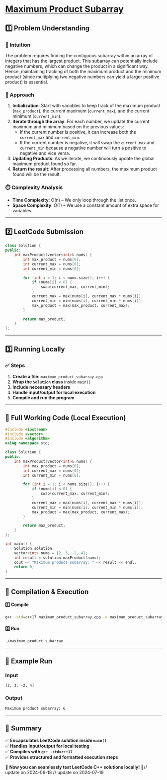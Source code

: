 # **[Maximum Product Subarray](https://leetcode.com/problems/maximum-product-subarray/description/)**  

## **1️⃣ Problem Understanding**  
### **📌 Intuition**  
The problem requires finding the contiguous subarray within an array of integers that has the largest product. This subarray can potentially include negative numbers, which can change the product in a significant way. Hence, maintaining tracking of both the maximum product and the minimum product (since multiplying two negative numbers can yield a larger positive product) is essential.

### **🚀 Approach**  
1. **Initialization**: Start with variables to keep track of the maximum product (`max_product`), the current maximum (`current_max`), and the current minimum (`current_min`).
2. **Iterate through the array**: For each number, we update the current maximum and minimum based on the previous values:
   - If the current number is positive, it can increase both the `current_max` and `current_min`.
   - If the current number is negative, it will swap the `current_max` and `current_min` because a negative number will turn a positive to negative and vice versa.
3. **Updating Products**: As we iterate, we continuously update the global maximum product found so far.
4. **Return the result**: After processing all numbers, the maximum product found will be the result.

### **⏱️ Complexity Analysis**  
- **Time Complexity**: O(n) – We only loop through the list once.  
- **Space Complexity**: O(1) – We use a constant amount of extra space for variables.

---  

## **2️⃣ LeetCode Submission**  
```cpp
class Solution {
public:
    int maxProduct(vector<int>& nums) {
        int max_product = nums[0];
        int current_max = nums[0];
        int current_min = nums[0];

        for (int i = 1; i < nums.size(); i++) {
            if (nums[i] < 0) {
                swap(current_max, current_min);
            }
            current_max = max(nums[i], current_max * nums[i]);
            current_min = min(nums[i], current_min * nums[i]);
            max_product = max(max_product, current_max);
        }

        return max_product;
    }
};  
```  

---  

## **3️⃣ Running Locally**  
### **✅ Steps**  
1. **Create a file**: `maximum_product_subarray.cpp`  
2. **Wrap the `Solution` class** inside `main()`  
3. **Include necessary headers**  
4. **Handle input/output for local execution**  
5. **Compile and run the program**  

---  

## **📝 Full Working Code (Local Execution)**  
```cpp
#include <iostream>
#include <vector>
#include <algorithm>
using namespace std;

class Solution {
public:
    int maxProduct(vector<int>& nums) {
        int max_product = nums[0];
        int current_max = nums[0];
        int current_min = nums[0];

        for (int i = 1; i < nums.size(); i++) {
            if (nums[i] < 0) {
                swap(current_max, current_min);
            }
            current_max = max(nums[i], current_max * nums[i]);
            current_min = min(nums[i], current_min * nums[i]);
            max_product = max(max_product, current_max);
        }

        return max_product;
    }
};

int main() {
    Solution solution;
    vector<int> nums = {2, 3, -2, 4};
    int result = solution.maxProduct(nums);
    cout << "Maximum product subarray: " << result << endl;
    return 0;
}
```  

---  

## **🔧 Compilation & Execution**  
#### **1️⃣ Compile**  
```bash
g++ -std=c++17 maximum_product_subarray.cpp -o maximum_product_subarray
```  

#### **2️⃣ Run**  
```bash
./maximum_product_subarray
```  

---  

## **🎯 Example Run**  
### **Input**  
```
[2, 3, -2, 4]
```  
### **Output**  
```
Maximum product subarray: 6
```  

---  

## **📌 Summary**  
✅ **Encapsulates LeetCode solution inside `main()`**  
✅ **Handles input/output for local testing**  
✅ **Compiles with `g++ -std=c++17`**  
✅ **Provides structured and formatted execution steps**  

🚀 **Now you can seamlessly test LeetCode C++ solutions locally!** 🚀// update on 2024-06-18
// update on 2024-07-19
